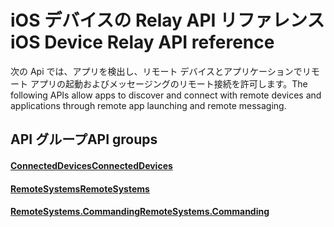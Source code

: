 # <a name="ios-device-relay-api-reference"></a><span data-ttu-id="4ed32-101">iOS デバイスの Relay API リファレンス</span><span class="sxs-lookup"><span data-stu-id="4ed32-101">iOS Device Relay API reference</span></span>

<span data-ttu-id="4ed32-102">次の Api では、アプリを検出し、リモート デバイスとアプリケーションでリモート アプリの起動およびメッセージングのリモート接続を許可します。</span><span class="sxs-lookup"><span data-stu-id="4ed32-102">The following APIs allow apps to discover and connect with remote devices and applications through remote app launching and remote messaging.</span></span>

## <a name="api-groups"></a><span data-ttu-id="4ed32-103">API グループ</span><span class="sxs-lookup"><span data-stu-id="4ed32-103">API groups</span></span>

#### <a name="connecteddevicesobjectivec-apiconnecteddevicesindexmd"></a>[<span data-ttu-id="4ed32-104">ConnectedDevices</span><span class="sxs-lookup"><span data-stu-id="4ed32-104">ConnectedDevices</span></span>](../objectivec-api/connecteddevices/index.md)
#### <a name="remotesystemsobjectivec-apiremotesystemsindexmd"></a>[<span data-ttu-id="4ed32-105">RemoteSystems</span><span class="sxs-lookup"><span data-stu-id="4ed32-105">RemoteSystems</span></span>](../objectivec-api/remotesystems/index.md)
#### <a name="remotesystemscommandingobjectivec-apiremotesystemscommandingindexmd"></a>[<span data-ttu-id="4ed32-106">RemoteSystems.Commanding</span><span class="sxs-lookup"><span data-stu-id="4ed32-106">RemoteSystems.Commanding</span></span>](../objectivec-api/remotesystems.commanding/index.md)